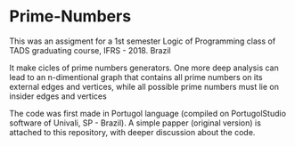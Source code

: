 # Prime-Numbers

This was an assigment for a 1st semester Logic of Programming class of TADS graduating course, IFRS - 2018. 
Brazil

It make cicles of prime numbers generators.
One more deep analysis can lead to an n-dimentional graph that contains all prime numbers on its external edges and vertices, 
while all possible prime numbers must lie on insider edges and vertices

The code was first made in Portugol language (compiled on PortugolStudio software of Univali, SP - Brazil).
A simple papper (original version) is attached to this repository, with deeper discussion about the code.
